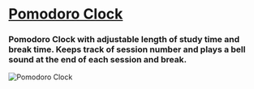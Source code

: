 # [Pomodoro Clock](http://codepen.io/schap843/debug/MypOXO)

### Pomodoro Clock with adjustable length of study time and break time. Keeps track of session number and plays a bell sound at the end of each session and break.

![Pomodoro Clock](http://sschapman.com/img/sm-img/pomo.png)
